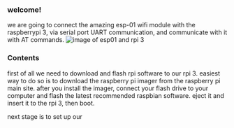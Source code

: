 ### welcome!
we are going to connect the amazing esp-01 wifi module with the raspberrypi 3, via serial port UART communication, and communicate with it with AT commands. 
![image of esp01 and rpi 3](https://raw.githubusercontent.com/Talzaidman/rpi-esp01-serialconnection/main/images/rpi-esp01.jpg)
### Contents


first of all we need to download and flash rpi software to our rpi 3. easiest way to do so is to download the raspberry pi imager from the raspberry pi main site.
after you install the imager, connect your flash drive to your computer and flash the latest recommended raspbian software.
eject it and insert it to the rpi 3, then boot.

next stage is to set up our
